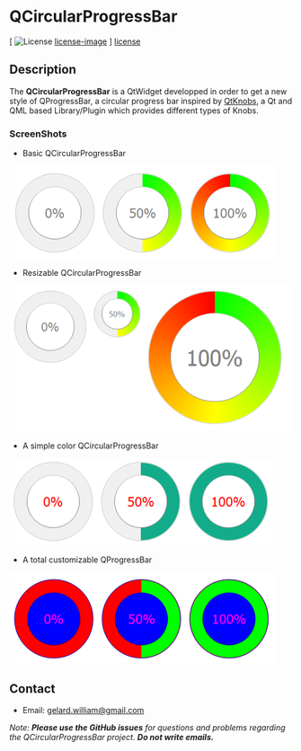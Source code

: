# QCircularProgressBar

[ ![License] [license-image] ] [license]

[license-image]: https://img.shields.io/badge/license-MIT-blue.svg?style=flat-square
[license]: LICENSE


Description
-----------
The **QCircularProgressBar** is a QtWidget developped in order to get a new style of QProgressBar, a circular progress bar inspired by [QtKnobs](https://github.com/ashish157/QtKnobs), a Qt and QML based Library/Plugin which provides different types of Knobs.


### ScreenShots
* Basic QCircularProgressBar

![alt text](screenshots/basic.PNG "A basic QProgessBar")

* Resizable QCircularProgressBar

![alt text](screenshots/resizable.PNG "A resizable QProgessBar")

* A simple color QCircularProgressBar

![alt text](screenshots/basicColor.PNG "A simple color QProgessBar")

* A total customizable QProgressBar

![alt text](screenshots/custom.PNG "Wow! That's awfull")


## Contact
* Email: gelard.william@gmail.com

*Note:* ***Please use the GitHub issues*** *for questions and problems regarding the QCircularProgressBar project.* ***Do not write emails.***
